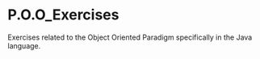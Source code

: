 # P.O.O_Exercises
 Exercises related to the Object Oriented Paradigm specifically in the Java language.
